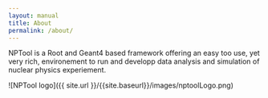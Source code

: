 ```yaml
---
layout: manual 
title: About
permalink: /about/
---
```


NPTool is a Root and Geant4 based framework offering an easy too use, yet very rich, environement to run and developp data analysis and simulation of nuclear physics experiement.

![NPTool logo]({{ site.url }}/{{site.baseurl}}/images/nptoolLogo.png)

